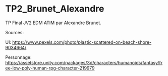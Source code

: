 # TP2_Brunet_Alexandre
TP Final JV2 EDM ATIM par Alexandre Brunet. 

Sources:

UI: https://www.pexels.com/photo/plastic-scattered-on-beach-shore-9034664/

Personnage: https://assetstore.unity.com/packages/3d/characters/humanoids/fantasy/free-low-poly-human-rpg-character-219979



